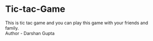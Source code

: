# Tic-tac-Game
This is tic tac game and you can play this game with your friends and family.
<br>
Author - Darshan Gupta
